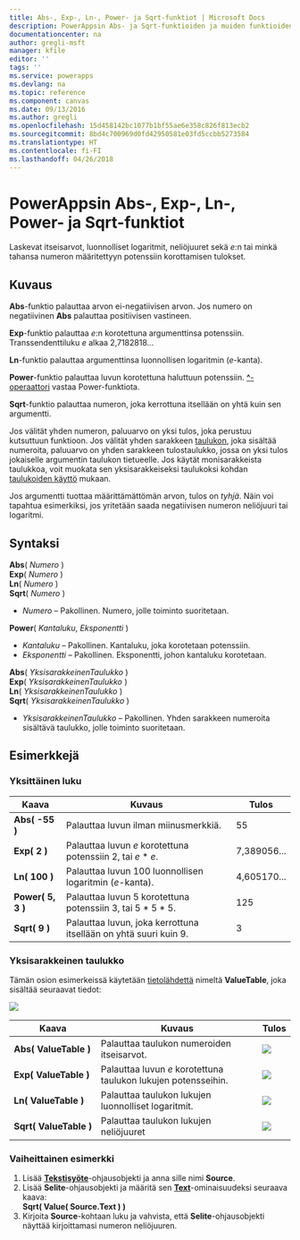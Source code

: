 ```yaml
---
title: Abs-, Exp-, Ln-, Power- ja Sqrt-funktiot | Microsoft Docs
description: PowerAppsin Abs- ja Sqrt-funktioiden ja muiden funktioiden viitetiedot, mukaan lukien syntaksi ja esimerkit
documentationcenter: na
author: gregli-msft
manager: kfile
editor: ''
tags: ''
ms.service: powerapps
ms.devlang: na
ms.topic: reference
ms.component: canvas
ms.date: 09/13/2016
ms.author: gregli
ms.openlocfilehash: 15d458142bc1077b1bf55ae6e358c826f813ecb2
ms.sourcegitcommit: 8bd4c700969d0fd42950581e03fd5ccbb5273584
ms.translationtype: HT
ms.contentlocale: fi-FI
ms.lasthandoff: 04/26/2018
---
```

# <a name="abs-exp-ln-power-and-sqrt-functions-in-powerapps"></a>PowerAppsin Abs-, Exp-, Ln-, Power- ja Sqrt-funktiot
Laskevat itseisarvot, luonnolliset logaritmit, neliöjuuret sekä *e*:n tai minkä tahansa numeron määritettyyn potenssiin korottamisen tulokset.

## <a name="description"></a>Kuvaus
**Abs**-funktio palauttaa arvon ei-negatiivisen arvon. Jos numero on negatiivinen **Abs** palauttaa positiivisen vastineen.

**Exp**-funktio palauttaa *e*:n korotettuna argumenttinsa potenssiin.  Transsendenttiluku *e* alkaa 2,7182818...

**Ln**-funktio palauttaa argumenttinsa luonnollisen logaritmin (*e*-kanta).

**Power**-funktio palauttaa luvun korotettuna haluttuun potenssiin.  [**^**-operaattori](operators.md) vastaa Power-funktiota.

**Sqrt**-funktio palauttaa numeron, joka kerrottuna itsellään on yhtä kuin sen argumentti.

Jos välität yhden numeron, paluuarvo on yksi tulos, joka perustuu kutsuttuun funktioon.  Jos välität yhden sarakkeen [taulukon](../working-with-tables.md), joka sisältää numeroita, paluuarvo on yhden sarakkeen tulostaulukko, jossa on yksi tulos jokaiselle argumentin taulukon tietueelle. Jos käytät monisarakkeista taulukkoa, voit muokata sen yksisarakkeiseksi taulukoksi kohdan [taulukoiden käyttö](../working-with-tables.md) mukaan.  

Jos argumentti tuottaa määrittämättömän arvon, tulos on *tyhjä*.  Näin voi tapahtua esimerkiksi, jos yritetään saada negatiivisen numeron neliöjuuri tai logaritmi.

## <a name="syntax"></a>Syntaksi
**Abs**( *Numero* )<br>**Exp**( *Numero* )<br>**Ln**( *Numero* )<br>**Sqrt**( *Numero* )

* *Numero* – Pakollinen. Numero, jolle toiminto suoritetaan.

**Power**( *Kantaluku*, *Eksponentti* )

* *Kantaluku* – Pakollinen. Kantaluku, joka korotetaan potenssiin.
* *Eksponentti* – Pakollinen. Eksponentti, johon kantaluku korotetaan.

**Abs**( *YksisarakkeinenTaulukko* )<br>**Exp**( *YksisarakkeinenTaulukko* )<br>**Ln**( *YksisarakkeinenTaulukko* )<br>**Sqrt**( *YksisarakkeinenTaulukko* )

* *YksisarakkeinenTaulukko* – Pakollinen. Yhden sarakkeen numeroita sisältävä taulukko, jolle toiminto suoritetaan.

## <a name="examples"></a>Esimerkkejä
### <a name="single-number"></a>Yksittäinen luku
| Kaava | Kuvaus | Tulos |
| --- | --- | --- |
| **Abs( -55 )** |Palauttaa luvun ilman miinusmerkkiä. |55 |
| **Exp( 2 )** |Palauttaa luvun *e* korotettuna potenssiin 2, tai *e* \* *e*. |7,389056... |
| **Ln( 100 )** |Palauttaa luvun 100 luonnollisen logaritmin (*e*-kanta). |4,605170... |
| **Power( 5, 3 )** |Palauttaa luvun 5 korotettuna potenssiin 3, tai 5 \* 5 \* 5. |125 |
| **Sqrt( 9 )** |Palauttaa luvun, joka kerrottuna itsellään on yhtä suuri kuin 9. |3 |

### <a name="single-column-table"></a>Yksisarakkeinen taulukko
Tämän osion esimerkeissä käytetään [tietolähdettä](../working-with-data-sources.md) nimeltä **ValueTable**, joka sisältää seuraavat tiedot:

![](media/function-numericals/values.png)

| Kaava | Kuvaus | Tulos |
| --- | --- | --- |
| **Abs(&nbsp;ValueTable&nbsp;)** |Palauttaa taulukon numeroiden itseisarvot. |<style> img { max-width: none } </style> ![](media/function-numericals/values-abs.png) |
| **Exp(&nbsp;ValueTable&nbsp;)** |Palauttaa luvun *e* korotettuna taulukon lukujen potensseihin. |<style> img { max-width: none } </style> ![](media/function-numericals/values-exp.png) |
| **Ln(&nbsp;ValueTable&nbsp;)** |Palauttaa taulukon lukujen luonnolliset logaritmit. |<style> img { max-width: none } </style> ![](media/function-numericals/values-ln.png) |
| **Sqrt(&nbsp;ValueTable&nbsp;)** |Palauttaa taulukon lukujen neliöjuuret |![](media/function-numericals/values-sqrt.png) |

### <a name="step-by-step-example"></a>Vaiheittainen esimerkki
1. Lisää **[Tekstisyöte](../controls/control-text-input.md)**-ohjausobjekti ja anna sille nimi **Source**.
2. Lisää **Selite**-ohjausobjekti ja määritä sen **[Text](../controls/properties-core.md)**-ominaisuudeksi seuraava kaava:
   <br>
   **Sqrt( Value( Source.Text ) )**
3. Kirjoita **Source**-kohtaan luku ja vahvista, että **Selite**-ohjausobjekti näyttää kirjoittamasi numeron neliöjuuren.

